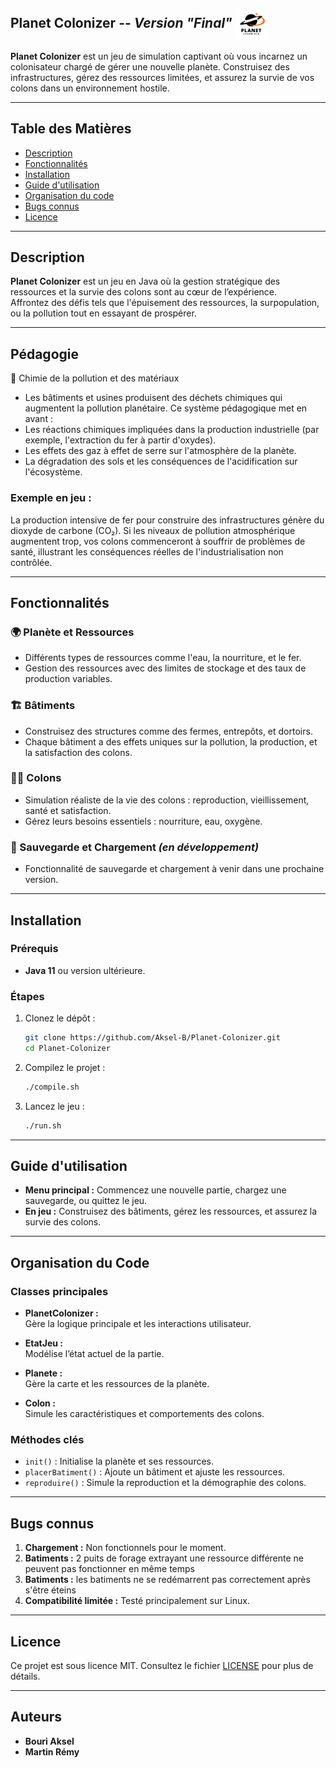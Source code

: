 ## **Planet Colonizer** -- *Version "Final"* <img src="Planet.png" alt="PlanetColonizer" width="50" height="50" align="center"> 

**Planet Colonizer** est un jeu de simulation captivant où vous incarnez un colonisateur chargé de gérer une nouvelle planète. Construisez des infrastructures, gérez des ressources limitées, et assurez la survie de vos colons dans un environnement hostile.  

---

## **Table des Matières**  
- [Description](#description)  
- [Fonctionnalités](#fonctionnalités)  
- [Installation](#installation)  
- [Guide d'utilisation](#guide-dutilisation)  
- [Organisation du code](#organisation-du-code)  
- [Bugs connus](#bugs-connus)  
- [Licence](#licence)  

---

## **Description**  
**Planet Colonizer** est un jeu en Java où la gestion stratégique des ressources et la survie des colons sont au cœur de l’expérience.  
Affrontez des défis tels que l'épuisement des ressources, la surpopulation, ou la pollution tout en essayant de prospérer.  

---

## **Pédagogie**
🧪 Chimie de la pollution et des matériaux
   - Les bâtiments et usines produisent des déchets chimiques qui augmentent la pollution planétaire. Ce système pédagogique met en avant :
   - Les réactions chimiques impliquées dans la production industrielle (par exemple, l'extraction du fer à partir d'oxydes).
   - Les effets des gaz à effet de serre sur l'atmosphère de la planète.
   - La dégradation des sols et les conséquences de l'acidification sur l'écosystème.

### Exemple en jeu :

La production intensive de fer pour construire des infrastructures génère du dioxyde de carbone (CO₂). Si les niveaux de pollution atmosphérique augmentent trop, vos colons commenceront à souffrir de problèmes de santé, illustrant les conséquences réelles de l'industrialisation non contrôlée.

---

## **Fonctionnalités**  
### 🌍 Planète et Ressources  
- Différents types de ressources comme l'eau, la nourriture, et le fer.  
- Gestion des ressources avec des limites de stockage et des taux de production variables.  

### 🏗️ Bâtiments  
- Construisez des structures comme des fermes, entrepôts, et dortoirs.  
- Chaque bâtiment a des effets uniques sur la pollution, la production, et la satisfaction des colons.  

### 👩‍🚀 Colons  
- Simulation réaliste de la vie des colons : reproduction, vieillissement, santé et satisfaction.  
- Gérez leurs besoins essentiels : nourriture, eau, oxygène.  

### 💾 Sauvegarde et Chargement *(en développement)*  
- Fonctionnalité de sauvegarde et chargement à venir dans une prochaine version.  

---

## **Installation**  
### **Prérequis**  
- **Java 11** ou version ultérieure.  

### **Étapes**  
1. Clonez le dépôt :  
   ```bash
   git clone https://github.com/Aksel-B/Planet-Colonizer.git
   cd Planet-Colonizer
   ```
2. Compilez le projet :  
   ```bash
   ./compile.sh
   ```
3. Lancez le jeu :  
   ```bash
   ./run.sh
   ```

---

## **Guide d'utilisation**  
- **Menu principal :** Commencez une nouvelle partie, chargez une sauvegarde, ou quittez le jeu.  
- **En jeu :** Construisez des bâtiments, gérez les ressources, et assurez la survie des colons.  

---

## **Organisation du Code**  
### **Classes principales**  
- **PlanetColonizer :**  
  Gère la logique principale et les interactions utilisateur.  

- **EtatJeu :**  
  Modélise l’état actuel de la partie.  

- **Planete :**  
  Gère la carte et les ressources de la planète.  

- **Colon :**  
  Simule les caractéristiques et comportements des colons.  

### **Méthodes clés**  
- `init()` : Initialise la planète et ses ressources.  
- `placerBatiment()` : Ajoute un bâtiment et ajuste les ressources.  
- `reproduire()` : Simule la reproduction et la démographie des colons.  

---

## **Bugs connus**  
1. **Chargement :** Non fonctionnels pour le moment.
2. **Batiments :** 2 puits de forage extrayant une ressource différente ne peuvent pas fonctionner en même temps
3. **Batiments :** les batiments ne se redémarrent pas correctement après s'être éteins
4. **Compatibilité limitée :** Testé principalement sur Linux.  

---

## **Licence**  
Ce projet est sous licence MIT. Consultez le fichier [LICENSE](./LICENSE) pour plus de détails.  

---

## **Auteurs**  
- **Bouri Aksel**  
- **Martin Rémy**  

